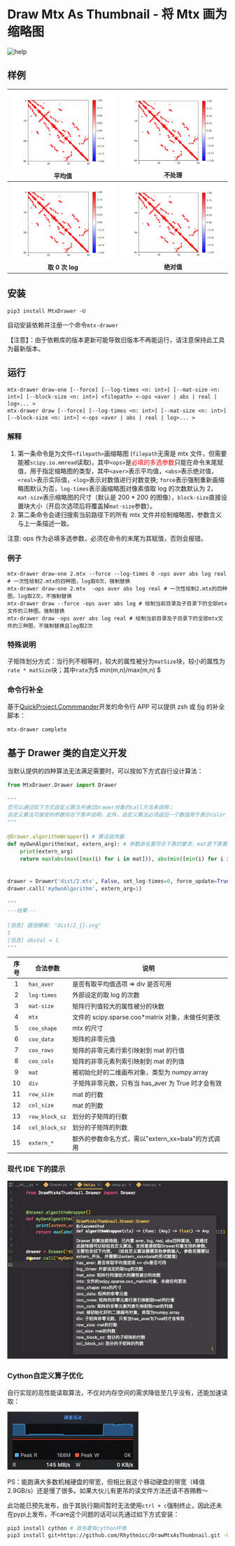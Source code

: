 # Draw Mtx As Thumbnail - 将 Mtx 画为缩略图

![help](https://cos.rhythmlian.cn/ImgBed/a9cdf3bef0655d1d6e2563c40069938b.png)

## 样例

|      ![aver](./img/ash85_aver.png)<br />平均值      |   ![real](./img/ash85_real.png)<br />不处理    |
| :-------------------------------------------------: | :--------------------------------------------: |
| ![log](./img/ash85_log.png)<br /><b>取 0 次 log</b> | ![abs](./img/ash85_abs.png)<br /><b>绝对值</b> |

## 安装

```shell
pip3 install MtxDrawer -U
```

自动安装依赖并注册一个命令`mtx-drawer`

【注意】：由于依赖库的版本更新可能导致旧版本不再能运行，请注意保持此工具为最新版本。

## 运行

```shell
mtx-drawer draw-one [--force] [--log-times <n: int>] [--mat-size <n: int>] [--block-size <n: int>] <filepath> <-ops <aver | abs | real | log>... >
mtx-drawer draw [--force] [--log-times <n: int>] [--mat-size <n: int>] [--block-size <n: int>] <-ops <aver | abs | real | log>... >
```

### 解释

1. 第一条命令是为文件`<filepath>`画缩略图 (`filepath`无需是 mtx 文件，但需要能被`scipy.io.mmread`读取)，其中`<ops>`是<font color="red">必填的多选参数</font>只能在命令末尾赋值，用于指定缩略图的类型，其中`<aver>`表示平均值，`<abs>`表示绝对值，`<real>`表示实际值，`<log>`表示对数值进行对数变换; `force`表示强制重新画缩略图默认为否，`log-times`表示画缩略图对像素值取 log 的次数默认为 2，`mat-size`表示缩略图的尺寸（默认是 200 \* 200 的图像），`block-size`直接设置块大小（开启次选项后将覆盖掉`mat-size`参数）。
2. 第二条命令会递归搜索当前路径下的所有 mtx 文件并绘制缩略图，参数含义与上一条描述一致。

注意: ops 作为必填多选参数，必须在命令的末尾为其赋值，否则会报错。

### 例子

```shell
mtx-drawer draw-one 2.mtx --force --log-times 0 -ops aver abs log real # 一次性绘制2.mtx的四种图，log取0次，强制替换
mtx-drawer draw-one 2.mtx  -ops aver abs log real # 一次性绘制2.mtx的四种图，log取2次，不强制替换
mtx-drawer draw --force -ops aver abs log # 绘制当前目录及子目录下的全部mtx文件的三种图，强制替换
mtx-drawer draw -ops aver abs log real # 绘制当前目录及子目录下的全部mtx文件的三种图，不强制替换且log取2次
```

### 特殊说明

子矩阵划分方式：当行列不相等时，较大的属性被分为`matSize`块，较小的属性为`rate * matSize`块；其中`rate`为$ min(m,n)/max(m,n) $

### 命令行补全

基于[QuickProject.Commmander](https://github.com/Rhythmicc/QuickProject)开发的命令行 APP 可以提供 zsh 或 [fig](https://fig.io/) 的补全脚本：

```sh
mtx-drawer complete
```

## 基于 Drawer 类的自定义开发

当默认提供的四种算法无法满足需要时，可以按如下方式自行设计算法：

```python
from MtxDrawer.Drawer import Drawer

"""
您可以通过如下方式自定义算法并通过Drawer对象的call方法来调用；
自定义算法可接受的参数将在下表中说明，此外，自定义算法必须返回一个数值用于表示color_bar的显示范围（返回1则表示-1~1）
"""

@Drawer.algorithmWrapper() # 算法装饰器
def myOwnAlgorithm(mat, extern_arg): # 参数命名要符合下表的要求，mat是下表第9项，extern_arg是下表第15项
    print(extern_arg)
    return max(abs(max([max(i) for i in mat])), abs(min([min(i) for i in mat])))


drawer = Drawer('dist/2.mtx', False, set_log-times=0, force_update=True)
drawer.call('myOwnAlgorithm', extern_arg=1)

"""
---结果---

[信息] 路径模板: "dist/2_{}.svg"
1
[信息] absVal = 1
"""
```

| 序号 | 合法参数       | 说明                                               |
| :--: | -------------- | -------------------------------------------------- |
|  1   | `has_aver`     | 是否有取平均值选项 => div 是否可用                 |
|  2   | `log-times`    | 外部设定的取 log 的次数                            |
|  3   | `mat-size`     | 矩阵行列值较大的属性被分的块数                     |
|  4   | `mtx`          | 文件的 scipy.sparse.coo\*matrix 对象，未做任何更改 |
|  5   | `coo_shape`    | mtx 的尺寸                                         |
|  6   | `coo_data`     | 矩阵的非零元值                                     |
|  7   | `coo_rows`     | 矩阵的非零元素行索引映射到 mat 的行值              |
|  8   | `coo_cols`     | 矩阵的非零元素列索引映射到 mat 的列值              |
|  9   | `mat`          | 被初始化好的二维画布对象，类型为 numpy.array       |
|  10  | `div`          | 子矩阵非零元数，只有当 has_aver 为 True 时才会有效 |
|  11  | `row_size`     | mat 的行数                                         |
|  12  | `col_size`     | mat 的列数                                         |
|  13  | `row_block_sz` | 划分的子矩阵的行数                                 |
|  14  | `col_block_sz` | 划分的子矩阵的列数                                 |
|  15  | `extern_*`     | 额外的参数命名方式，需以"extern_xx=bala"的方式调用 |

### 现代 IDE 下的提示

![IDE](./img/1.png)

### Cython自定义算子优化

自行实现的高性能读取算法，不仅对内存空间的需求降低至几乎没有，还能加速读取：

![](./img/2.png)

PS：能跑满大多数机械硬盘的带宽，但相比我这个移动硬盘的带宽（峰值2.9GB/s）还是慢了很多。如果大伙儿有更吊的读文件方法还请不吝赐教～

此功能已预先发布，由于其执行期间暂时无法使用`ctrl + c`强制终止，因此还未在pypi上发布，不care这个问题的话可以先通过如下方式安装：

```sh
pip3 install cython # 首先要有cython环境
pip3 install git+https://github.com/Rhythmicc/DrawMtxAsThumbnail.git -U
```

